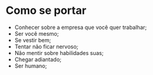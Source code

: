 # Como se portar

- Conhecer sobre a empresa que você quer trabalhar;
- Ser você mesmo;
- Se vestir bem;
- Tentar não ficar nervoso;
- Não mentir sobre habilidades suas;
- Chegar adiantado;
- Ser humano;